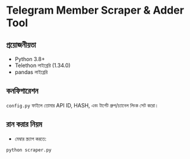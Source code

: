 # Telegram Member Scraper & Adder Tool

## প্রয়োজনীয়তা
- Python 3.8+
- Telethon লাইব্রেরি (1.34.0)
- pandas লাইব্রেরি

## কনফিগারেশন
`config.py` ফাইলে তোমার API ID, HASH, এবং টার্গেট গ্রুপ/চ্যানেল লিংক সেট করো।

## রান করার নিয়ম
- মেম্বার স্ক্র্যাপ করতে:
```bash
python scraper.py
